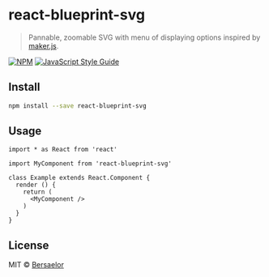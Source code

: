 # react-blueprint-svg

> Pannable, zoomable SVG with menu of displaying options inspired by [maker.js](https://maker.js.org).

[![NPM](https://img.shields.io/npm/v/react-blueprint-svg.svg)](https://www.npmjs.com/package/react-blueprint-svg) [![JavaScript Style Guide](https://img.shields.io/badge/code_style-standard-brightgreen.svg)](https://standardjs.com)

## Install

```bash
npm install --save react-blueprint-svg
```

## Usage

```tsx
import * as React from 'react'

import MyComponent from 'react-blueprint-svg'

class Example extends React.Component {
  render () {
    return (
      <MyComponent />
    )
  }
}
```

## License

MIT © [Bersaelor](https://github.com/Bersaelor)
